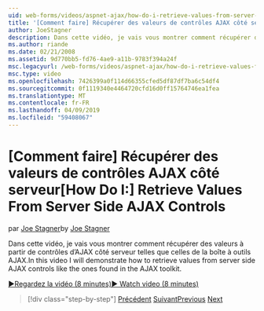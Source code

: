 ```yaml
---
uid: web-forms/videos/aspnet-ajax/how-do-i-retrieve-values-from-server-side-ajax-controls
title: '[Comment faire] Récupérer des valeurs de contrôles AJAX côté serveur | Microsoft Docs'
author: JoeStagner
description: Dans cette vidéo, je vais vous montrer comment récupérer des valeurs à partir de contrôles d’AJAX côté serveur telles que celles de la boîte à outils AJAX.
ms.author: riande
ms.date: 02/21/2008
ms.assetid: 9d770bb5-fd76-4ae9-a11b-9783f394a24f
msc.legacyurl: /web-forms/videos/aspnet-ajax/how-do-i-retrieve-values-from-server-side-ajax-controls
msc.type: video
ms.openlocfilehash: 7426399a0f114d66355cfed5df87df7ba6c54df4
ms.sourcegitcommit: 0f1119340e4464720cfd16d0ff15764746ea1fea
ms.translationtype: MT
ms.contentlocale: fr-FR
ms.lasthandoff: 04/09/2019
ms.locfileid: "59408067"
---
```

# <a name="how-do-i-retrieve-values-from-server-side-ajax-controls"></a><span data-ttu-id="cfee8-103">[Comment faire] Récupérer des valeurs de contrôles AJAX côté serveur</span><span class="sxs-lookup"><span data-stu-id="cfee8-103">[How Do I:] Retrieve Values From Server Side AJAX Controls</span></span>

<span data-ttu-id="cfee8-104">par [Joe Stagner](https://github.com/JoeStagner)</span><span class="sxs-lookup"><span data-stu-id="cfee8-104">by [Joe Stagner](https://github.com/JoeStagner)</span></span>

<span data-ttu-id="cfee8-105">Dans cette vidéo, je vais vous montrer comment récupérer des valeurs à partir de contrôles d’AJAX côté serveur telles que celles de la boîte à outils AJAX.</span><span class="sxs-lookup"><span data-stu-id="cfee8-105">In this video I will demonstrate how to retrieve values from server side AJAX controls like the ones found in the AJAX toolkit.</span></span>

[<span data-ttu-id="cfee8-106">&#9654;Regardez la vidéo (8 minutes)</span><span class="sxs-lookup"><span data-stu-id="cfee8-106">&#9654; Watch video (8 minutes)</span></span>](https://channel9.msdn.com/Blogs/ASP-NET-Site-Videos/how-do-i-retrieve-values-from-server-side-ajax-controls)

> [!div class="step-by-step"]
> <span data-ttu-id="cfee8-107">[Précédent](how-do-i-associate-ajax-client-behavior-with-an-aspnet-server-control.md)
> [Suivant](two-simple-techniques-for-triggering-updates-to-update-panels.md)</span><span class="sxs-lookup"><span data-stu-id="cfee8-107">[Previous](how-do-i-associate-ajax-client-behavior-with-an-aspnet-server-control.md)
[Next](two-simple-techniques-for-triggering-updates-to-update-panels.md)</span></span>
